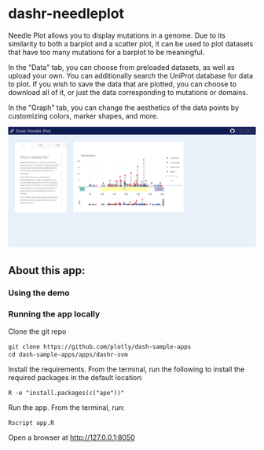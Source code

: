 # dashr-needleplot 

Needle Plot allows you to display mutations in a genome. Due to its similarity to both a barplot and a scatter plot, it can be used to plot datasets that have too many mutations for a barplot to be meaningful.

In the "Data" tab, you can choose from preloaded datasets, as well as upload your own. You can additionally search the UniProt database for data to plot. If you wish to save the data that are plotted, you can choose to download all of it, or just the data corresponding to mutations or domains.

In the "Graph" tab, you can change the aesthetics of the data points by customizing colors, marker shapes, and more.

![screenshot](assets/dashr-needleplot-screenshot.png)

## About this app:
### Using the demo

### Running the app locally
Clone the git repo

```
git clone https://github.com/plotly/dash-sample-apps
cd dash-sample-apps/apps/dashr-svm 
```

Install the requirements. From the terminal, run the following to install the required packages in the default location:
```
R -e "install.packages(c("ape"))"
```

Run the app. From the terminal, run:
```
Rscript app.R
```

Open a browser at http://127.0.0.1:8050

